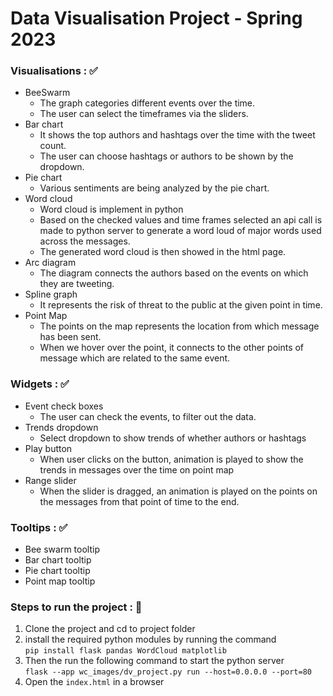 # Data Visualisation Project - Spring 2023


### Visualisations : ✅
- BeeSwarm
    - The graph categories different events over the time.
    - The user can select the timeframes via the sliders.
- Bar chart
    - It shows the top authors and hashtags over the time with the tweet count.
    - The user can choose hashtags or authors to be shown by the dropdown.
- Pie chart
    - Various sentiments are being analyzed by the pie chart.
- Word cloud
    - Word cloud is implement in python
    - Based on the checked values and time frames selected an api call is made to python server to generate a
    word loud of major words used across the messages.
    - The generated word cloud is then showed in the html page.
- Arc diagram
    - The diagram connects the authors based on the events on which they are tweeting.
- Spline graph
    - It represents the risk of threat to the public at the given point in time.
- Point Map
    - The points on the map represents the location from which message has been sent.
    - When we hover over the point, it connects to the other points of message which are related to the same event.

### Widgets  : ✅
- Event check boxes
  - The user can check the events, to filter out the data.
- Trends dropdown
  - Select dropdown to show trends of whether authors or hashtags
- Play button
  - When user clicks on the button, animation is played to show the trends in messages over the time on point map
- Range slider
  - When the slider is dragged, an animation is played on the points on the messages from that point of time to the end.

### Tooltips : ✅
- Bee swarm tooltip
- Bar chart tooltip
- Pie chart tooltip
- Point map tooltip



### Steps to run the project : 🏁
1. Clone the project and cd to project folder
2. install the required python modules by running the command <br />
   ```pip install flask pandas WordCloud matplotlib```
3. Then the run the following command to start the python server <br /> ```flask --app wc_images/dv_project.py run --host=0.0.0.0 --port=80```
4. Open the ```index.html``` in a browser